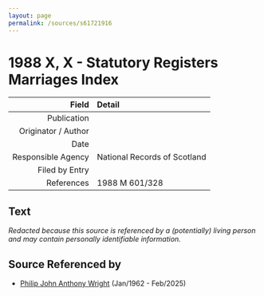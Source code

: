 ```yaml
---
layout: page
permalink: /sources/s61721916
---
```


# 1988 X, X - Statutory Registers Marriages Index

Field | Detail
---:|:---
Publication | 
Originator / Author | 
Date | 
Responsible Agency | National Records of Scotland
Filed by Entry | 
References | 1988 M 601/328

## Text

_Redacted because this source is referenced by a (potentially) living person and may contain personally identifiable information._

## Source Referenced by

* [Philip John Anthony Wright](../people/@66352546@-philip-john-anthony-wright-b1962-1-d2025-2.md) (Jan/1962 - Feb/2025)
